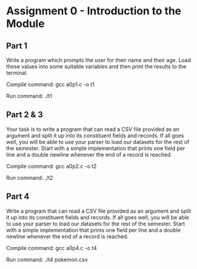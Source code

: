 # Assignment 0 - Introduction to the Module

## Part 1
Write a program which prompts the user for their name and their age. Load these values into some suitable variables and then print the results to the terminal.

Compile command:
gcc a0p1.c -o t1

Run command:
./t1


## Part 2 & 3
Your task is to write a program that can read a CSV file provided as an argument and split it up into its constituent fields and records. If all goes well, you will be able to use your parser to load our datasets for the rest of the semester. Start with a simple implementation that prints one field per line and a double newline whenever the end of a record is reached.

Compile command:
gcc a0p2.c -o t2

Run command:
./t2


## Part 4
Write a program that can read a CSV file provided as an argument and split it up into its constituent fields and records. If all goes well, you will be able to use your parser to load our datasets for the rest of the semester. Start with a simple implementation that prints one field per line and a double newline whenever the end of a record is reached.

Compile command:
gcc a0p4.c -o t4

Run command:
./t4 pokemon.csv